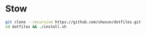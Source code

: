 # Stow

```sh
git clone --recursive https://github.com/shwsun/dotfiles.git 
cd dotfiles && ./install.sh
```

